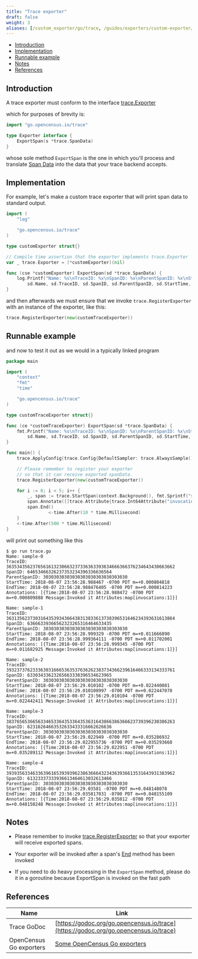 ```yaml
---
title: "Trace exporter"
draft: false
weight: 3
aliases: [/custom_exporter/go/trace, /guides/exporters/custom-exporter/go/trace]
---
```


- [Introduction](#introduction)
- [Implementation](#implementation)
- [Runnable example](#runnable-example)
- [Notes](#notes)
- [References](#references)

## Introduction
A trace exporter must conform to the interface [trace.Exporter](https://godoc.org/go.opencensus.io/trace#Exporter)

which for purposes of brevity is:

```go
import "go.opencensus.io/trace"

type Exporter interface {
    ExportSpan(s *trace.SpanData)
}
```

whose sole method `ExportSpan` is the one in which you'll process and translate [Span Data](https://godoc.org/go.opencensus.io/trace#SpanData) into the data that your trace backend accepts.

## Implementation

For example, let's make a custom trace exporter that will print span data to standard output.

```go
import (
	"log"

	"go.opencensus.io/trace"
)

type customExporter struct{}

// Compile time assertion that the exporter implements trace.Exporter
var _ trace.Exporter = (*customExporter)(nil)

func (cse *customExporter) ExportSpan(sd *trace.SpanData) {
	log.Printf("Name: %s\nTraceID: %x\nSpanID: %x\nParentSpanID: %x\nStartTime: %s\nEndTime: %s\nAnnotations: %+v\n",
		sd.Name, sd.TraceID, sd.SpanID, sd.ParentSpanID, sd.StartTime, sd.EndTime, sd.Annotations)
}
```

and then afterwards we must ensure that we invoke `trace.RegisterExporter` with an instance of the exporter, like this:

```go
trace.RegisterExporter(new(customTraceExporter))
```

## Runnable example
and now to test it out as we would in a typically linked program

```go
package main

import (
	"context"
	"fmt"
	"time"

	"go.opencensus.io/trace"
)

type customTraceExporter struct{}

func (ce *customTraceExporter) ExportSpan(sd *trace.SpanData) {
	fmt.Printf("Name: %s\nTraceID: %x\nSpanID: %x\nParentSpanID: %x\nStartTime: %s\nEndTime: %s\nAnnotations: %+v\n\n",
		sd.Name, sd.TraceID, sd.SpanID, sd.ParentSpanID, sd.StartTime, sd.EndTime, sd.Annotations)
}

func main() {
	trace.ApplyConfig(trace.Config{DefaultSampler: trace.AlwaysSample()})

	// Please remember to register your exporter
	// so that it can receive exported spanData.
	trace.RegisterExporter(new(customTraceExporter))

	for i := 0; i < 5; i++ {
		_, span := trace.StartSpan(context.Background(), fmt.Sprintf("sample-%d", i))
		span.Annotate([]trace.Attribute{trace.Int64Attribute("invocations", 1)}, "Invoked it")
		span.End()
                <-time.After(10 * time.Millisecond)
	}
	<-time.After(500 * time.Millisecond)
}
```

will print out something like this

```shell
$ go run trace.go
Name: sample-0
TraceID: 3635343562376561613230663237336363393634666366376234643430663662
SpanID: 64653466326237353234396336636564
ParentSpanID: 30303030303030303030303030303030
StartTime: 2018-08-07 23:56:28.988467 -0700 PDT m=+0.000804818
EndTime: 2018-08-07 23:56:28.988476405 -0700 PDT m=+0.000814223
Annotations: [{Time:2018-08-07 23:56:28.988472 -0700 PDT m=+0.000809888 Message:Invoked it Attributes:map[invocations:1]}]

Name: sample-1
TraceID: 3631356237303164353934366438313833613738396531646234393631613864
SpanID: 63666339366562323265316464633435
ParentSpanID: 30303030303030303030303030303030
StartTime: 2018-08-07 23:56:28.999329 -0700 PDT m=+0.011666890
EndTime: 2018-08-07 23:56:28.999364111 -0700 PDT m=+0.011702001
Annotations: [{Time:2018-08-07 23:56:28.999345 -0700 PDT m=+0.011682925 Message:Invoked it Attributes:map[invocations:1]}]

Name: sample-2
TraceID: 3932373762333630316665363537636262383734366239616466333134333761
SpanID: 63303433623265663338396534623965
ParentSpanID: 30303030303030303030303030303030
StartTime: 2018-08-07 23:56:29.010102 -0700 PDT m=+0.022440081
EndTime: 2018-08-07 23:56:29.010108997 -0700 PDT m=+0.022447078
Annotations: [{Time:2018-08-07 23:56:29.010104 -0700 PDT m=+0.022442411 Message:Invoked it Attributes:map[invocations:1]}]

Name: sample-3
TraceID: 3837656536656334653364353364353631643866386366623739396230386263
SpanID: 62316264663532633433316662626636
ParentSpanID: 30303030303030303030303030303030
StartTime: 2018-08-07 23:56:29.022949 -0700 PDT m=+0.035286932
EndTime: 2018-08-07 23:56:29.022955736 -0700 PDT m=+0.035293668
Annotations: [{Time:2018-08-07 23:56:29.022951 -0700 PDT m=+0.035289112 Message:Invoked it Attributes:map[invocations:1]}]

Name: sample-4
TraceID: 3939356334633639616539393962386366643234363936613531643931383962
SpanID: 61323337333936613464613032613466
ParentSpanID: 30303030303030303030303030303030
StartTime: 2018-08-07 23:56:29.03581 -0700 PDT m=+0.048148078
EndTime: 2018-08-07 23:56:29.035817031 -0700 PDT m=+0.048155109
Annotations: [{Time:2018-08-07 23:56:29.035812 -0700 PDT m=+0.048150248 Message:Invoked it Attributes:map[invocations:1]}]
```

## Notes

* Please remember to invoke [trace.RegisterExporter](https://godoc.org/go.opencensus.io/trace#RegisterExporter) so that your exporter
will receive exported spans.

* Your exporter will be invoked after a span's [End](https://godoc.org/go.opencensus.io/trace#Span.End) method has been invoked
* If you need to do heavy processing in the `ExportSpan` method, please do it in a goroutine because ExportSpan is invoked
on the fast path

## References

Name|Link
---|---
Trace GoDoc|[https://godoc.org/go.opencensus.io/trace](https://godoc.org/go.opencensus.io/trace)
OpenCensus Go exporters|[Some OpenCensus Go exporters](/supported-exporters/go/)
